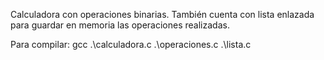 Calculadora con operaciones binarias.
También cuenta con lista enlazada para guardar en memoria las operaciones realizadas.

Para compilar:
gcc .\calculadora.c .\operaciones.c .\lista.c
